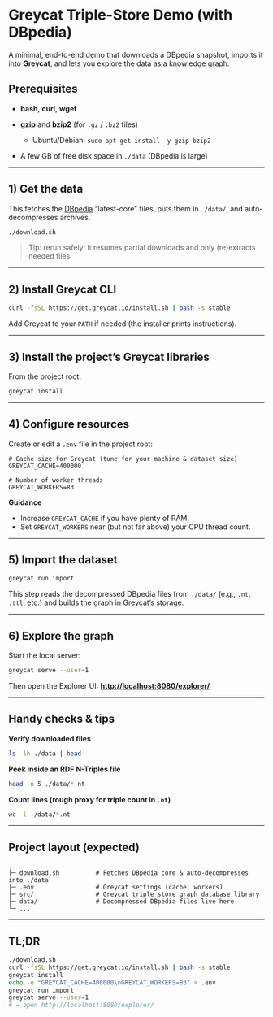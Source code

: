 # Greycat Triple-Store Demo (with DBpedia)

A minimal, end-to-end demo that downloads a DBpedia snapshot, imports it into **Greycat**, and lets you explore the data as a knowledge graph.

## Prerequisites

* **bash**, **curl**, **wget**
* **gzip** and **bzip2** (for `.gz` / `.bz2` files)

  * Ubuntu/Debian: `sudo apt-get install -y gzip bzip2`
* A few GB of free disk space in `./data` (DBpedia is large)

---

## 1) Get the data

This fetches the [DBpedia](https://www.dbpedia.org/) “latest-core” files, puts them in `./data/`, and auto-decompresses archives.

```bash
./download.sh
```

> Tip: rerun safely; it resumes partial downloads and only (re)extracts needed files.

---

## 2) Install Greycat CLI

```bash
curl -fsSL https://get.greycat.io/install.sh | bash -s stable
```

Add Greycat to your `PATH` if needed (the installer prints instructions).

---

## 3) Install the project’s Greycat libraries

From the project root:

```bash
greycat install
```

---

## 4) Configure resources

Create or edit a `.env` file in the project root:

```env
# Cache size for Greycat (tune for your machine & dataset size)
GREYCAT_CACHE=400000

# Number of worker threads
GREYCAT_WORKERS=83
```

**Guidance**

* Increase `GREYCAT_CACHE` if you have plenty of RAM.
* Set `GREYCAT_WORKERS` near (but not far above) your CPU thread count.

---

## 5) Import the dataset

```bash
greycat run import
```

This step reads the decompressed DBpedia files from `./data/` (e.g., `.nt`, `.ttl`, etc.) and builds the graph in Greycat’s storage.

---

## 6) Explore the graph

Start the local server:

```bash
greycat serve --user=1
```

Then open the Explorer UI:
**[http://localhost:8080/explorer/](http://localhost:8080/explorer/)**

---

## Handy checks & tips

**Verify downloaded files**

```bash
ls -lh ./data | head
```

**Peek inside an RDF N-Triples file**

```bash
head -n 5 ./data/*.nt
```

**Count lines (rough proxy for triple count in `.nt`)**

```bash
wc -l ./data/*.nt
```

---

## Project layout (expected)

```
.
├─ download.sh          # Fetches DBpedia core & auto-decompresses into ./data
├─ .env                 # Greycat settings (cache, workers)
├─ src/                 # Greycat triple store graph database library
├─ data/                # Decompressed DBpedia files live here
└─ ...
```

---

## TL;DR

```bash
./download.sh
curl -fsSL https://get.greycat.io/install.sh | bash -s stable
greycat install
echo -e "GREYCAT_CACHE=400000\nGREYCAT_WORKERS=83" > .env
greycat run import
greycat serve --user=1
# → open http://localhost:8080/explorer/
```
